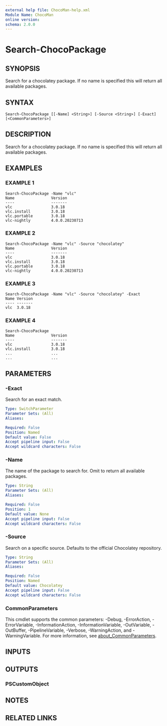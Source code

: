```yaml
---
external help file: ChocoMan-help.xml
Module Name: ChocoMan
online version:
schema: 2.0.0
---
```


# Search-ChocoPackage

## SYNOPSIS
Search for a chocolatey package.
If no name is specified this will return all available packages.

## SYNTAX

```
Search-ChocoPackage [[-Name] <String>] [-Source <String>] [-Exact] [<CommonParameters>]
```

## DESCRIPTION
Search for a chocolatey package. 
If no name is specified this will return all available packages.

## EXAMPLES

### EXAMPLE 1
```
Search-ChocoPackage -Name "vlc"
Name                Version
----                -------
vlc                 3.0.18
vlc.install         3.0.18
vlc.portable        3.0.18
vlc-nightly         4.0.0.20230713
```

### EXAMPLE 2
```
Search-ChocoPackage -Name "vlc" -Source "chocolatey"
Name                Version
----                -------
vlc                 3.0.18
vlc.install         3.0.18
vlc.portable        3.0.18
vlc-nightly         4.0.0.20230713
```

### EXAMPLE 3
```
Search-ChocoPackage -Name "vlc" -Source "chocolatey" -Exact
Name Version
---- -------
vlc  3.0.18
```

### EXAMPLE 4
```
Search-ChocoPackage
Name                Version
----                -------
vlc                 3.0.18
vlc.install         3.0.18
...                 ...
...                 ...
```

## PARAMETERS

### -Exact
Search for an exact match.

```yaml
Type: SwitchParameter
Parameter Sets: (All)
Aliases:

Required: False
Position: Named
Default value: False
Accept pipeline input: False
Accept wildcard characters: False
```

### -Name
The name of the package to search for.
Omit to return all available packages.

```yaml
Type: String
Parameter Sets: (All)
Aliases:

Required: False
Position: 1
Default value: None
Accept pipeline input: False
Accept wildcard characters: False
```

### -Source
Search on a specific source.
Defaults to the official Chocolatey repository.

```yaml
Type: String
Parameter Sets: (All)
Aliases:

Required: False
Position: Named
Default value: Chocolatey
Accept pipeline input: False
Accept wildcard characters: False
```

### CommonParameters
This cmdlet supports the common parameters: -Debug, -ErrorAction, -ErrorVariable, -InformationAction, -InformationVariable, -OutVariable, -OutBuffer, -PipelineVariable, -Verbose, -WarningAction, and -WarningVariable. For more information, see [about_CommonParameters](http://go.microsoft.com/fwlink/?LinkID=113216).

## INPUTS

## OUTPUTS

### PSCustomObject
## NOTES

## RELATED LINKS
